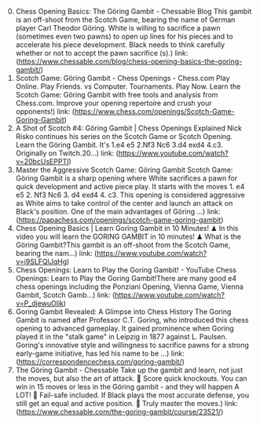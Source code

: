 ---
---
0. Chess Opening Basics: The Göring Gambit - Chessable Blog
This gambit is an off-shoot from the Scotch Game, bearing the name of German player Carl Theodor Göring. White is willing to sacrifice a pawn (sometimes even two pawns) to open up lines for his pieces and to accelerate his piece development. Black needs to think carefully whether or not to accept the pawn sacrifice (s).)
link: (https://www.chessable.com/blog/chess-opening-basics-the-goring-gambit/)
1. Scotch Game: Göring Gambit - Chess Openings - Chess.com
Play Online. Play Friends. vs Computer. Tournaments. Play Now. Learn the Scotch Game: Göring Gambit with free tools and analysis from Chess.com. Improve your opening repertoire and crush your opponents!)
link: (https://www.chess.com/openings/Scotch-Game-Goring-Gambit)
2. A Shot of Scotch #4: Göring Gambit | Chess Openings Explained
Nick Risko continues his series on the Scotch Game or Scotch Opening. Learn the Göring Gambit. It's 1.e4 e5 2.Nf3 Nc6 3.d4 exd4 4.c3. Originally on Twitch.20...)
link: (https://www.youtube.com/watch?v=20bcUsEPPTI)
3. Master the Aggressive Scotch Game: Göring Gambit
Scotch Game: Göring Gambit is a sharp opening where White sacrifices a pawn for quick development and active piece play. It starts with the moves 1. e4 e5 2. Nf3 Nc6 3. d4 exd4 4. c3. This opening is considered aggressive as White aims to take control of the center and launch an attack on Black's position. One of the main advantages of Göring ...)
link: (https://papachess.com/openings/scotch-game-goring-gambit)
4. Chess Opening Basics | Learn Goring Gambit in 10 Minutes!
♟ In this video you will learn the GORING GAMBIT in 10 minutes! ♟ What is the Göring Gambit?This gambit is an off-shoot from the Scotch Game, bearing the nam...)
link: (https://www.youtube.com/watch?v=i9SLFQlJqHg)
5. Chess Openings: Learn to Play the Goring Gambit! - YouTube
Chess Openings: Learn to Play the Goring Gambit!There are many good e4 chess openings including the Ponziani Opening, Vienna Game, Vienna Gambit, Scotch Gamb...)
link: (https://www.youtube.com/watch?v=P_djewuOlik)
6. Goring Gambit Revealed: A Glimpse into Chess History
The Goring Gambit is named after Professor C.T. Goring, who introduced this chess opening to advanced gameplay. It gained prominence when Goring played it in the "stalk game" in Leipzig in 1877 against L. Paulsen. Goring's innovative style and willingness to sacrifice pawns for a strong early-game initiative, has led his name to be ...)
link: (https://correspondencechess.com/goring-gambit/)
7. The Göring Gambit - Chessable
Take up the gambit and learn, not just the moves, but also the art of attack. 🎯 Score quick knockouts. You can win in 15 moves or less in the Göring gambit - and they will happen A LOT! 🎯 Fail-safe included. If Black plays the most accurate defense, you still get an equal and active position. 🎯 Truly master the moves.)
link: (https://www.chessable.com/the-goring-gambit/course/23521/)
